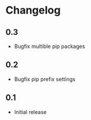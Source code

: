 # Changelog

## 0.3
- Bugfix multible pip packages

## 0.2
- Bugfix pip prefix settings

## 0.1
- Initial release
